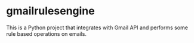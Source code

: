 # gmailrulesengine
This is a Python project that integrates with Gmail API and performs some rule based operations on emails.
